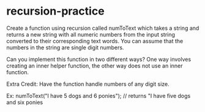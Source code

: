 # recursion-practice
Create a function using recursion called numToText which takes a string and returns a new string with all numeric numbers from the input string converted to their corresponding text words. You can assume that the numbers in the string are single digit numbers.

Can you implement this function in two different ways? One way involves creating an inner helper function, the other way does not use an inner function.

Extra Credit: Have the function handle numbers of any digit size.

Ex: numToText("I have 5 dogs and 6 ponies"); // returns "I have five dogs and six ponies
